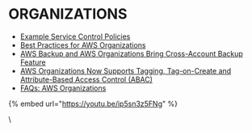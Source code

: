 # ORGANIZATIONS

* [Example Service Control Policies](https://docs.aws.amazon.com/organizations/latest/userguide/orgs\_manage\_policies\_scps\_examples.html)
* [Best Practices for AWS Organizations](https://docs.aws.amazon.com/organizations/latest/userguide/orgs\_best-practices.html)
* [AWS Backup and AWS Organizations Bring Cross-Account Backup Feature](https://aws.amazon.com/about-aws/whats-new/2020/11/aws-backup-enables-aws-organizations-bring-cross-account-backup-feature/)
* [AWS Organizations Now Supports Tagging, Tag-on-Create and Attribute-Based Access Control (ABAC)](https://aws.amazon.com/about-aws/whats-new/2020/09/aws-organizations-now-supports-tagging-tag-on-create-and-attribute-based-access-control-abac/)
* [FAQs: AWS Organizations](https://aws.amazon.com/organizations/faqs/)

{% embed url="https://youtu.be/ip5sn3z5FNg" %}



\
